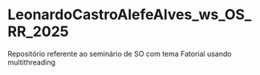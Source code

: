 # LeonardoCastroAlefeAlves_ws_OS_RR_2025
Repositório referente ao seminário de SO com tema Fatorial usando multithreading
